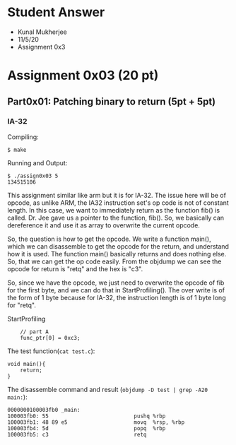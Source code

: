 # Student Answer

* Kunal Mukherjee
* 11/5/20
* Assignment 0x3

# Assignment 0x03 (20 pt)

## Part0x01: Patching binary to return (5pt + 5pt)

### IA-32

Compiling:
```
$ make
```

Running and Output:
```
$ ./assign0x03 5
134515106
```

This assignment similar like arm but it is for IA-32. The issue here will be of opcode, as unlike ARM, the IA32 instruction set's op code is not of constant length. In this case, we want to immediately return as the function fib() is called. Dr. Jee gave us a pointer to the function, fib(). So, we basically can dereference it and use it as array to overwrite the current opcode.

So, the question is how to get the opcode. We write a function main(), which we can disassemble to get the opcode for the return, and understand how it is used. The function main() basically returns and does nothing else. So, that we can get the op code easily. From the objdump we can see the opcode for return is "retq" and the hex is "c3".

So, since we have the opcode, we just need to overwrite the opcode of fib for the first byte, and we can do that in StartProfiling(). The over write is of the form of 1 byte because for IA-32, the instruction length is of 1 byte long for "retq". 

StartProfiling
```
  	// part A
    func_ptr[0] = 0xc3;
```


The test function(`cat test.c`):
```
void main(){
    return;
}
```

The disassemble command and result (`objdump -D test | grep -A20 main:`):
```
0000000100003fb0 _main:
100003fb0: 55                           pushq %rbp
100003fb1: 48 89 e5                     movq  %rsp, %rbp
100003fb4: 5d                           popq  %rbp
100003fb5: c3                           retq
```
